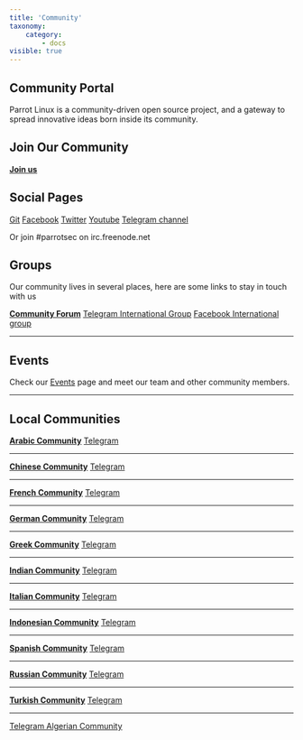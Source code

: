 ```yaml
---
title: 'Community'
taxonomy:
    category:
        - docs
visible: true
---
```


## Community Portal


Parrot Linux is a community-driven open source project,
and a gateway to spread innovative ideas born inside its community.


## Join Our Community

<a href="https://community.parrotsec.org" class="btn btn-default btn-success"><strong>Join us</strong></a>

## Social Pages

<a href="https://nest.parrotsec.org" target="_blank" class="btn btn-primary">Git</a>
<a href="https://facebook.com/parrotsec" target="_blank" class="btn btn-primary">Facebook</a>
<a href="https://twitter.com/parrotsec" target="_blank" class="btn btn-primary">Twitter</a>
<a href="https://www.youtube.com/channel/UCj2dezzTc_Oy9eAEwBBodpw" target="_blank" class="btn btn-primary">Youtube</a>
<a href="https://telegram.me/parrotsec" target="_blank" class="btn btn-primary">Telegram channel</a>

Or join #parrotsec on irc.freenode.net


## Groups
Our community lives in several places, here are some links to stay in touch with us

<a href="https://community.parrotsec.org" class="btn btn-default btn-success"><strong>Community Forum</strong></a> <a href="https://t.me/parrotsecgroup" target="_blank" class="btn btn-primary">Telegram International Group</a> <a href="https://www.facebook.com/groups/parrotsec/" target="_blank" class="btn btn-primary">Facebook International group</a>

----

## Events

Check our <a href="https://blog.parrotsec.org/category/events/" class="btn btn-primary">Events</a> page and meet our team and other community members.

----

## Local Communities

<a href="https://community.parrotsec.org/c/community/ar" class="btn btn-default btn-primary"><strong>Arabic Community</strong></a>  <a href="https://t.me/joinchat/DtqPLgxQJOqKW7qsVVypSg" class="btn btn-default">Telegram</a>

----

<a href="https://parrotsec-china.org" class="btn btn-default btn-primary"><strong>Chinese Community</strong></a>  <a href="https://t.me/parrotsecCN" class="btn btn-default">Telegram</a>

----

<a href="https://community.parrotsec.org/c/community/fr" class="btn btn-default btn-primary"><strong>French Community</strong></a>  <a href="https://t.me/ParrotSecFrance" class="btn btn-default">Telegram</a>

----

<a href="https://community.parrotsec.org/c/community/de" class="btn btn-default btn-primary"><strong>German Community</strong></a>  <a href="https://t.me/ParrotSecGer" class="btn btn-default">Telegram</a>

----

<a href="https://community.parrotsec.org/c/community/gr" class="btn btn-default btn-primary"><strong>Greek Community</strong></a>  <a href="https://t.me/joinchat/EbgW4A2wfkmP8whsTvZ8TQ" class="btn btn-default">Telegram</a>

----

<a href="https://community.parrotsec.org/c/community/in" class="btn btn-default btn-primary"><strong>Indian Community</strong></a>  <a href="https://t.me/parrotsecindia" class="btn btn-default">Telegram</a>

----

<a href="https://community.parrotsec.org/c/community/it" class="btn btn-default btn-primary"><strong>Italian Community</strong></a>  <a href="https://t.me/joinchat/AerigkL_Y5Z1ZSpOLNNerQ" class="btn btn-default">Telegram</a>

----

<a href="https://community.parrotsec.org/c/community/id" class="btn btn-default btn-primary"><strong>Indonesian Community</strong></a>  <a href="https://t.me/parrotsecurityindonesia" class="btn btn-default">Telegram</a>

----

<a href="https://community.parrotsec.org/c/community/es" class="btn btn-default btn-primary"><strong>Spanish Community</strong></a>  <a href="https://t.me/ParrotSpanishGroup" class="btn btn-default">Telegram</a>

----

<a href="https://community.parrotsec.org/c/community/ru" class="btn btn-default btn-primary"><strong>Russian Community</strong></a>  <a href="https://t.me/ParrotSecRU" class="btn btn-default">Telegram</a>

----

<a href="https://community.parrotsec.org/c/community/tr" class="btn btn-default btn-primary"><strong>Turkish Community</strong></a>  <a href="https://t.me/parrotsecturkey" class="btn btn-default">Telegram</a>

----

<a href="https://t.me/joinchat/ETmFfgm0QN1bfRzSQRlc1A" class="btn btn-default">Telegram Algerian Community</a>